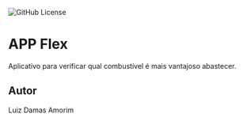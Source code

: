 ![GitHub License](https://img.shields.io/github/license/LuizDamasAmorim/appflex)

# APP Flex
Aplicativo para verificar qual combustível é mais vantajoso abastecer.
## Autor 
Luiz Damas Amorim
